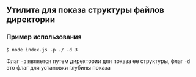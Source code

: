 ## Утилита для показа структуры файлов директории

### Пример использования

```
$ node index.js -p ./ -d 3
```

Флаг `-p` является путем директории для показа ее структуры, флаг `-d` это флаг для установки глубины показа

